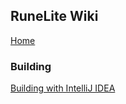 ## RuneLite Wiki
[Home](https://github.com/runelite/runelite/wiki)
### Building
[Building with IntelliJ IDEA](https://github.com/runelite/runelite/wiki/Building-with-IntelliJ-IDEA)
